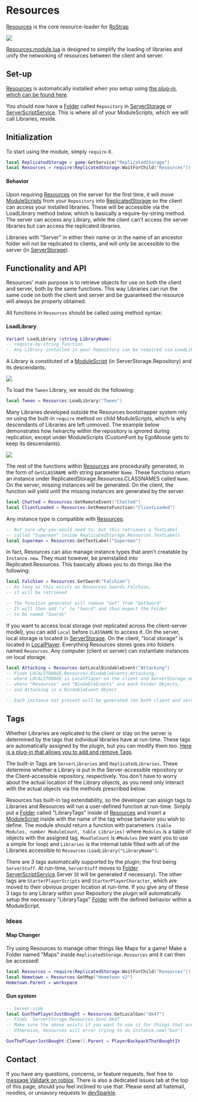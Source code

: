 # Resources
[Resources](https://github.com/RoStrap/Resources/blob/master/Resources.module.lua) is the core resource-loader for [RoStrap](https://www.roblox.com/library/725884332/RoStrap)

![](https://avatars1.githubusercontent.com/u/22812966?v=4&s=100)

[Resources.module.lua](https://github.com/RoStrap/Resources/blob/master/Resources.module.lua) is designed to simplify the loading of libraries and unify the networking of resources between the client and server.

## Set-up
[Resources](https://github.com/RoStrap/Resources/blob/master/Resources.module.lua) is automatically installed when you setup using [the plug-in, which can be found here](https://www.roblox.com/library/725884332/RoStrap).

You should now have a [Folder](http://wiki.roblox.com/index.php?title=API:Class/Folder) called `Repository` in [ServerStorage](http://wiki.roblox.com/index.php?title=API:Class/ServerStorage) or [ServerScriptService](http://wiki.roblox.com/index.php?title=API:Class/ServerScriptService). This is where all of your ModuleScripts, which we will call Libraries, reside.
## Initialization
To start using the module, simply `require` it.
```lua
local ReplicatedStorage = game:GetService("ReplicatedStorage")
local Resources = require(ReplicatedStorage:WaitForChild("Resources"))
```
#### Behavior
Upon requiring [Resources](https://github.com/RoStrap/Resources/blob/master/Resources.module.lua) on the server for the first time, it will move [ModuleScripts](http://wiki.roblox.com/index.php?title=API:Class/ModuleScript) from your `Repository` into [ReplicatedStorage](http://wiki.roblox.com/index.php?title=API:Class/ReplicatedStorage) so the client can access your installed libraries. These will be accessible via the LoadLibrary method below, which is basically a require-by-string method. The server can access any Library, while the client can't access the server libraries but can access the replicated libraries.

Libraries with "Server" in either their name or in the name of an ancestor folder will not be replicated to clients, and will only be accessible to the server (in [ServerStorage](http://wiki.roblox.com/index.php?title=API:Class/ServerStorage)).

## Functionality and API
Resources' main purpose is to retrieve objects for use on both the client and server, both by the same functions. This way Libraries can run the same code on both the client and server and be guaranteed the resource will always be properly obtained.

All functions in `Resources` should be called using method syntax:

#### LoadLibrary
```lua
Variant LoadLibrary (string LibraryName)
-- require-by-string function
-- Any Library installed in your Repository can be required via LoadLibrary(LibraryName)
```
A Library is constituted of a [ModuleScript](http://wiki.roblox.com/index.php?title=API:Class/ModuleScript) (in ServerStorage.Repository) and its descendants.

![](https://image.prntscr.com/image/hLnGGl3JST_vAZYnYadrGg.png)

To load the `Tween` Library, we would do the following:
```lua
local Tween = Resources:LoadLibrary("Tween")
```
Many Libraries developed outside the Resources bootstrapper system rely on using the built-in `require` method on child ModuleScripts, which is why descendants of Libraries are left unmoved. The example below demonstrates how heirarchy within the repository is ignored during replication, except under ModuleScripts (CustomFont by EgoMoose gets to keep its descendants).

![](https://image.prntscr.com/image/ZonjgCDFQLabru0xbMBUNQ.png)

The rest of the functions within [Resources](https://github.com/RoStrap/Resources/blob/master/Resources.module.lua) are procedurally generated, in the form of `GetCLASSNAME` with string parameter `Name`. These functions return an instance under ReplicatedStorage.Resources.CLASSNAMES called `Name`. On the server, missing instances will be generated. On the client, the function will yield until the missing instances are generated by the server.
```lua
local Chatted = Resources:GetRemoteEvent("Chatted")
local ClientLoaded = Resources:GetRemoteFunction("ClientLoaded")
```

Any instance type is compatible with [Resources](https://github.com/RoStrap/Resources/blob/master/Resources.module.lua):

```lua
-- Not sure why you would need to, but this retrieves a TextLabel
-- called "Superman" inside ReplicatedStorage.Resources.TextLabels
local Superman = Resources:GetTextLabel("Superman")
```
In fact, Resources can also manage instance types that aren't creatable by `Instance.new`. They must however, be preinstalled into Replicated.Resources. This basically allows you to do things like the following:
```lua
local Falchion = Resources:GetSword("Falchion")
-- As long as this exists as Resources.Swords.Falchion,
-- it will be retrieved

-- The function generator will remove "Get" from "GetSword"
-- It will then add "s" to "Sword" and thus expect the Folder
-- to be named "Swords"
```

If you want to access local storage (not replicated across the client-server model), you can add `Local` before `CLASSNAME` to access it. On the server, local storage is located in [ServerStorage](http://wiki.roblox.com/index.php?title=API:Class/ServerStorage). On the client, "local storage" is located in [LocalPlayer](http://wiki.roblox.com/index.php?title=API:Class/Players/LocalPlayer). Everything Resources stores goes into folders named `Resources`. Any computer (client or server) can instantiate instances on local storage.

```lua
local Attacking = Resources:GetLocalBindableEvent("Attacking")
-- Finds LOCALSTORAGE.Resources.BindableEvents.Attacking,
-- where LOCALSTORAGE is LocalPlayer on the client and ServerStorage on the Server,
-- where "Resources" and "BindableEvents" are each Folder Objects,
-- and Attacking is a BindableEvent Object

-- Each instance not present will be generated (on both client and server)
```
## Tags
Whether Libraries are replicated to the client or stay on the server is determined by the tags that individual libraries have at run-time. These tags are automatically assigned by the plugin, but you can modify them too. [Here is a plug-in that allows you to add and remove Tags](https://www.roblox.com/library/1051649865/Tags).

The built-in Tags are `ServerLibraries` and `ReplicatedLibraries`. These determine whether a Library is put in the Server-accessible repository or the Client-accessible repository, respectively. You don't have to worry about the actual location of the Library objects, as you need only interact with the actual objects via the methods prescribed below.

Resources has built-in tag extendability, so the developer can assign tags to Libraries and Resources will run a user-defined function at run-time. Simply put a [Folder](http://wiki.roblox.com/index.php?title=API:Class/Folder) called "LibraryTags" inside of [Resources](https://github.com/RoStrap/Resources/blob/master/Resources.module.lua) and insert a [ModuleScript](http://wiki.roblox.com/index.php?title=API:Class/ModuleScript) inside with the name of the tag whose behavior you wish to define. The module should return a function with parameters `(table Modules, number ModuleCount, table Libraries)` where `Modules` is a table of objects with the assigned tag, `MoudleCount` is `#Modules` (we want you to use a simple for loop) and `Libraries` is the internal table filled with all of the Libraries accessible to `Resources:LoadLibrary("LibraryName")`.

There are 3 tags automatically supported by the plugin; the first being `ServerStuff`. At run-time, `ServerStuff` moves to [Folder](http://wiki.roblox.com/index.php?title=API:Class/Folder) [ServerScriptService](http://wiki.roblox.com/index.php?title=API:Class/ServerScriptService).Server (it will be generated if necessary). The other tags are `StarterPlayerScripts` and `StarterPlayerCharacter`, which are moved to their obvious proper location at run-time. If you give any of these 3 tags to any Library within your Repository the plugin will automatically setup the necessary "LibraryTags" [Folder](http://wiki.roblox.com/index.php?title=API:Class/Folder) with the defined behavior within a ModuleScript.

### Ideas
#### Map Changer
Try using Resources to manage other things like Maps for a game! Make a Folder named "Maps" inside `ReplicatedStorage.Resources` and it can then be accessed!
```lua
local Resources = require(ReplicatedStorage:WaitForChild("Resources"))
local Hometown = Resources:GetMap("Hometown v2")
Hometown.Parent = workspace
```
#### Gun system
```lua
-- Server-side
local GunThePlayerJustBought = Resources:GetLocalGun("Ak47")
-- Finds `ServerStorage.Resources.Guns.Ak47`
-- Make sure the above exists if you want to use it for things that are not valid Roblox Classes
-- Otherwise, Resources will error trying to do Instance.new("Gun")

GunThePlayerJustBought:Clone().Parent = PlayerBackpackThatBoughtIt
```

## Contact
If you have any questions, concerns, or feature requests, feel free to [message Validark on roblox](https://www.roblox.com/messages/compose?recipientId=2966752). There is also a dedicated issues tab at the top of this page, should you feel inclined to use that. Please send all hatemail, noodles, or unsavory requests to [devSparkle](https://www.roblox.com/messages/compose?recipientId=1631699).

